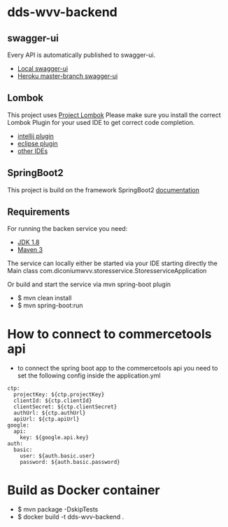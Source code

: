 # dds-wvv-backend

## swagger-ui
Every API is automatically published to swagger-ui.
- [Local swagger-ui](http://localhost:8080/swagger-ui.html#/)
- [Heroku master-branch swagger-ui](https://dds-wvv-backend.herokuapp.com/swagger-ui.html#/)

## Lombok
This project uses [Project Lombok](https://projectlombok.org/)
Please make sure you install the correct Lombok Plugin for your used IDE to get correct code completion.
- [intellij plugin](https://projectlombok.org/setup/intellij)
- [eclipse plugin](https://projectlombok.org/setup/eclipse)
- [other IDEs](https://projectlombok.org/setup/)

## SpringBoot2
This project is build on the framework SpringBoot2 [documentation](https://spring.io/projects/spring-boot)

## Requirements

For running the backen service you need:

- [JDK 1.8](https://openjdk.java.net/install/)
- [Maven 3](https://maven.apache.org)

The service can locally either be started via your IDE starting directly the Main class com.diconiumwvv.storesservice.StoresserviceApplication

Or build and start the service via mvn spring-boot plugin

- $ mvn clean install
- $ mvn spring-boot:run

# How to connect to commercetools api
- to connect the spring boot app to the commercetools api you need to set the following config inside the application.yml


````
ctp: 
  projectKey: ${ctp.projectKey}
  clientId: ${ctp.clientId}
  clientSecret: ${ctp.clientSecret}
  authUrl: ${ctp.authUrl}
  apiUrl: ${ctp.apiUrl}
google:
  api:
    key: ${google.api.key}
auth:
  basic:
    user: ${auth.basic.user}
    password: ${auth.basic.password}
````

# Build as Docker container

- $ mvn package -DskipTests
- $ docker build -t dds-wvv-backend .

